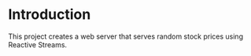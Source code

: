 # Introduction

This project creates a web server that serves random stock prices using Reactive Streams.

